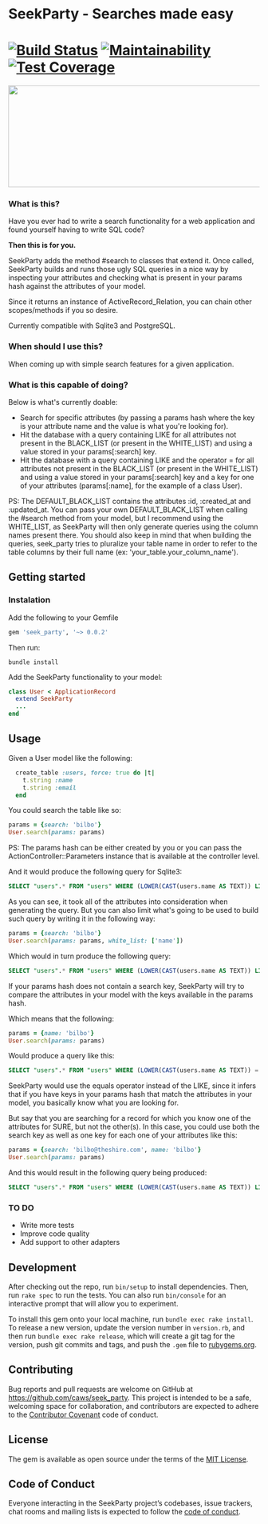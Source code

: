 # SeekParty - Searches made easy

[![Build Status](https://travis-ci.org/caws/seek_party.svg?branch=master)](https://travis-ci.org/caws/seek_party)
[![Maintainability](https://api.codeclimate.com/v1/badges/a05e479c6f535645d307/maintainability)](https://codeclimate.com/github/caws/seek_party/maintainability)
[![Test Coverage](https://api.codeclimate.com/v1/badges/a05e479c6f535645d307/test_coverage)](https://codeclimate.com/github/caws/seek_party/test_coverage)
=======
<p align="center">
  <img width="1000" height="204" src="https://i.ibb.co/CHjZYwj/search-party-logo-vector.png">
</p>

### What is this?

Have you ever had to write a search functionality for a web application and found yourself
having to write SQL code? 

**Then this is for you.** 

SeekParty adds the method #search to classes that extend it. Once called, SeekParty builds and runs those ugly SQL
queries in a nice way by inspecting your attributes and checking what is present in your params hash
against the attributes of your model.

Since it returns an instance of ActiveRecord_Relation, you can chain other scopes/methods if you
so desire.   

Currently compatible with Sqlite3 and PostgreSQL.

### When should I use this?

When coming up with simple search features for a given application. 

### What is this capable of doing?

Below is what's currently doable:
  - Search for specific attributes (by passing a params hash where the key is your attribute name and 
    the value is what you're looking for).
  - Hit the database with a query containing LIKE for all attributes not present in the BLACK_LIST (or present in the WHITE_LIST) and using
    a value stored in your params[:search] key. 
  - Hit the database with a query containing LIKE and the operator = for all attributes not present in the BLACK_LIST (or present in the WHITE_LIST) 
    and using a value stored in your params[:search] key and a key for one of your attributes (params[:name], for the example of a class User).     

PS: The DEFAULT_BLACK_LIST contains the attributes :id, :created_at and :updated_at. You can pass your own
    DEFAULT_BLACK_LIST when calling the #search method from your model, but I recommend using the WHITE_LIST, 
    as SeekParty will then only generate queries using the column names present there.
    You should also keep in mind that when building the queries, seek_party tries to pluralize your table name in order to refer to the table
    columns by their full name (ex: 'your_table.your_column_name').

## Getting started

### Instalation

Add the following to your Gemfile

``` ruby
gem 'seek_party', '~> 0.0.2'
```
Then run:

``` shell
bundle install
```

Add the SeekParty functionality to your model:

``` ruby
class User < ApplicationRecord
  extend SeekParty
  ...
end
```

## Usage

Given a User model like the following:

``` ruby
  create_table :users, force: true do |t|
    t.string :name
    t.string :email
  end
```

You could search the table like so:

``` ruby
params = {search: 'bilbo'}
User.search(params: params)
```

PS: The params hash can be either created by you or you can pass the ActionController::Parameters
instance that is available at the controller level.

And it would produce the following query for Sqlite3:

``` sql
SELECT "users".* FROM "users" WHERE (LOWER(CAST(users.name AS TEXT)) LIKE '%bilbo%' OR LOWER(CAST(users.email AS TEXT)) LIKE '%bilbo%')
```

As you can see, it took all of the attributes into consideration when generating the
query. But you can also limit what's going to be used to build such query by writing it 
in the following way:

``` ruby
params = {search: 'bilbo'}
User.search(params: params, white_list: ['name'])
```

Which would in turn produce the following query:

``` sql
SELECT "users".* FROM "users" WHERE (LOWER(CAST(users.name AS TEXT)) LIKE '%bilbo%')
```

If your params hash does not contain a search key, SeekParty will try to compare
the attributes in your model with the keys available in the params hash.

Which means that the following:

``` ruby
params = {name: 'bilbo'}
User.search(params: params)
```

Would produce a query like this:
``` sql
SELECT "users".* FROM "users" WHERE (LOWER(CAST(users.name AS TEXT)) = 'bilbo')
```

SeekParty would use the equals operator instead of the LIKE, since it infers that
if you have keys in your params hash that match the attributes in your model, you basically 
know what you are looking for.

But say that you are searching for a record for which you know one of the attributes for SURE, 
but not the other(s). In this case, you could use both the search key as well as one key for 
each one of your attributes like this:


``` ruby
params = {search: 'bilbo@theshire.com', name: 'bilbo'}
User.search(params: params)
```

And this would result in the following query being produced:

``` sql
SELECT "users".* FROM "users" WHERE (LOWER(CAST(users.name AS TEXT)) LIKE '%sugoi%' AND LOWER(CAST(users.name AS TEXT)) = 'bilbo' OR LOWER(CAST(users.email AS TEXT)) LIKE '%sugoi%' AND LOWER(CAST(users.name AS TEXT)) = 'bilbo')
```

### TO DO

- Write more tests
- Improve code quality
- Add support to other adapters 

## Development

After checking out the repo, run `bin/setup` to install dependencies. Then, run `rake spec` to run the tests. You can also run `bin/console` for an interactive prompt that will allow you to experiment.

To install this gem onto your local machine, run `bundle exec rake install`. To release a new version, update the version number in `version.rb`, and then run `bundle exec rake release`, which will create a git tag for the version, push git commits and tags, and push the `.gem` file to [rubygems.org](https://rubygems.org).

## Contributing

Bug reports and pull requests are welcome on GitHub at https://github.com/caws/seek_party. This project is intended to be a safe, welcoming space for collaboration, and contributors are expected to adhere to the [Contributor Covenant](http://contributor-covenant.org) code of conduct.

## License

The gem is available as open source under the terms of the [MIT License](https://opensource.org/licenses/MIT).

## Code of Conduct

Everyone interacting in the SeekParty project’s codebases, issue trackers, chat rooms and mailing lists is expected to follow the [code of conduct](https://github.com/[USERNAME]/seek_party/blob/master/CODE_OF_CONDUCT.md).
